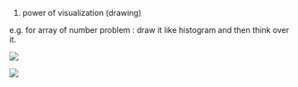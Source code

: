 1) power of visualization (drawing)

e.g. for array of number problem : draw it like histogram and then think over it.

![](https://www.mathworks.com/help/examples/matlab/win64/SavingAndLoadingHistogramObjectsExample_01.png)


![](https://media.geeksforgeeks.org/wp-content/uploads/stock.png)

